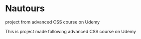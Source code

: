 # Nautours
project from advanced CSS course on Udemy

This is project made following advanced CSS course on Udemy
